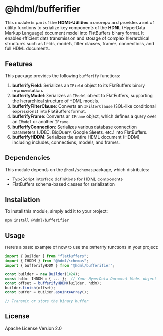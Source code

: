 # @hdml/bufferifier

This module is part of the **HDML-Utilities** monorepo and provides a set of utility functions to serialize key components of the **HDML** (HyperData Markup Language) document model into FlatBuffers binary format. It enables efficient data transmission and storage of complex hierarchical structures such as fields, models, filter clauses, frames, connections, and full HDML documents.

## Features

This package provides the following `bufferify` functions:

1. **bufferifyField**: Serializes an `IField` object to its FlatBuffers binary representation.
2. **bufferifyModel**: Serializes an `IModel` object to FlatBuffers, supporting the hierarchical structure of HDML models.
3. **bufferifyFilterClause**: Converts an `IFilterClause` (SQL-like conditional expressions) into FlatBuffers format.
4. **bufferifyFrame**: Converts an `IFrame` object, which defines a query over an `IModel` or another `IFrame`.
5. **bufferifyConnection**: Serializes various database connection parameters (JDBC, BigQuery, Google Sheets, etc.) into FlatBuffers.
6. **bufferifyHDDM**: Serializes the entire HDML document (HDDM), including includes, connections, models, and frames.

## Dependencies

This module depends on the `@hdml/schemas` package, which distributes:

* TypeScript interface definitions for HDML components
* FlatBuffers schema-based classes for serialization

## Installation

To install this module, simply add it to your project:

```bash
npm install @hdml/bufferifier
```

## Usage

Here’s a basic example of how to use the bufferify functions in your project:

```typescript
import { Builder } from "flatbuffers";
import { IHDDM } from "@hdml/schemas";
import { bufferifyHDDM } from "@hdml/bufferifier";

const builder = new Builder(1024);
const hddm: IHDDM = { ... };  // Your HyperData Document Model object
const offset = bufferifyHDDM(builder, hddm);
builder.finish(offset);
const buffer = builder.asUint8Array();

// Transmit or store the binary buffer
```

## License

Apache License Version 2.0